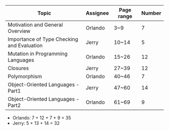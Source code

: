 
Topic     | Assignee|Page range|Number
-------- | ---  | --- | --- 
Motivation and General Overview| Orlando | 3~9 | 7
Importance of Type Checking and Evaluation | Jerry | 10~14 | 5
Mutation in Programming Languages | Orlando | 15~26| 12
Closures | Jerry | 27~39 | 12
Polymorphism | Orlando | 40~46 | 7
Object-Oriented Languages - Part1 | Jerry | 47~60 | 14
Object-Oriented Languages - Part2 | Orlando | 61~69 | 9

* Orlando: 7 + 12 + 7 + 9 = 35
* Jerry: 5 + 13 + 14 = 32 







